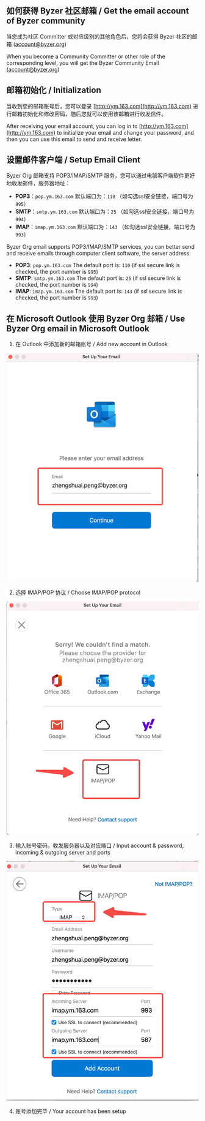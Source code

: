 ## 如何获得 Byzer 社区邮箱 / Get the email account of Byzer community

当您成为社区 Committer 或对应级别的其他角色后，您将会获得 Byzer 社区的邮箱 (account@byzer.org) 


When you become a Community Committer or other role of the corresponding level, you will get the Byzer Community Email (account@byzer.org)

## 邮箱初始化 / Initialization

当收到您的邮箱账号后，您可以登录 [http://ym.163.com](http://ym.163.com) 进行邮箱初始化和修改密码，随后您就可以使用该邮箱进行收发信件。

After receiving your email account, you can log in to [http://ym.163.com](http://ym.163.com) to initialize your email and change your password, and then you can use this email to send and receive letter.

## 设置邮件客户端 / Setup Email Client

 Byzer Org 邮箱支持 POP3/IMAP/SMTP 服务，您可以通过电脑客户端软件更好地收发邮件，服务器地址：

- **POP3**：`pop.ym.163.com` 默认端口为：`110` （如勾选ssl安全链接，端口号为`995`）
- **SMTP**：`smtp.ym.163.com` 默认端口为：`25` （如勾选ssl安全链接，端口号为`994`）
- **IMAP**：`imap.ym.163.com` 默认端口为：`143` （如勾选ssl安全链接，端口号为`993`）


Byzer Org email supports POP3/IMAP/SMTP services, you can better send and receive emails through computer client software, the server address:

- **POP3**: `pop.ym.163.com` The default port is: `110` (if ssl secure link is checked, the port number is `995`)
- **SMTP**: `smtp.ym.163.com` The default port is: `25` (if ssl secure link is checked, the port number is `994`)
- **IMAP**: `imap.ym.163.com` The default port is: `143` (if ssl secure link is checked, the port number is `993`)

## 在 Microsoft Outlook 使用 Byzer Org 邮箱 / Use Byzer Org email in Microsoft Outlook

1. 在 Outlook 中添加新的邮箱账号 / Add new account in Outlook

![1](images/outlook_1.png)

2. 选择 IMAP/POP 协议 / Choose IMAP/POP protocol

![2](images/outlook_2.png)

3. 输入账号密码，收发服务器以及对应端口 / Input account & password, incoming & outgoing server and ports

![3](images/outlook_3.png)

4. 账号添加完毕 / Your account has been setup 